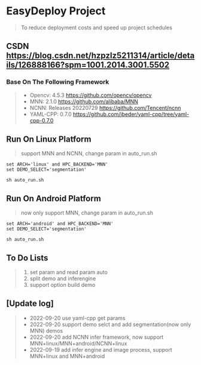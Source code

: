 # EasyDeploy Project
> To reduce deployment costs and speed up project schedules
## CSDN https://blog.csdn.net/hzpzlz5211314/article/details/126888166?spm=1001.2014.3001.5502

### Base On The Following Framework
>+ Opencv: 4.5.3 https://github.com/opencv/opencv 
>+ MNN: 2.1.0 https://github.com/alibaba/MNN      
>+ NCNN: Releases 20220729 https://github.com/Tencent/ncnn
>+ YAML-CPP: 0.7.0 https://github.com/jbeder/yaml-cpp/tree/yaml-cpp-0.7.0

## Run On Linux Platform
> support MNN and NCNN, change param in auto_run.sh
```
set ARCH='linux' and HPC_BACKEND='MNN'
set DEMO_SELECT='segmentation'

sh auto_run.sh
```

## Run On Android Platform
> now only support MNN, change param in auto_run.sh
```
set ARCH='android' and HPC_BACKEND='MNN'
set DEMO_SELECT='segmentation'

sh auto_run.sh
```

## To Do Lists
>1. set param and read param auto
>2. split demo and inferengine
>3. support option build demo

## [Update log]

>+ 2022-09-20 use yaml-cpp get params
>+ 2022-09-20 support demo selct and add segmentation(now only MNN) demos
>+ 2022-09-20 add NCNN infer framework, now support MNN+linux/MNN+android/NCNN+linux
>+ 2022-09-19 add infer engine and image process, support MNN+linux and MNN+android

